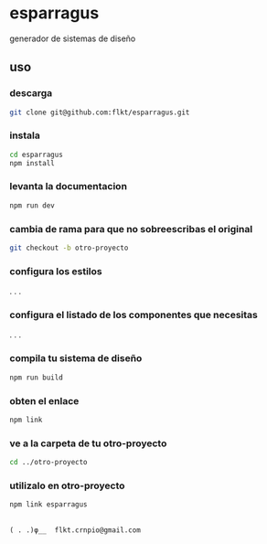 # esparragus

generador de sistemas de diseño 

## uso

### descarga

```sh
git clone git@github.com:flkt/esparragus.git
```

### instala

```sh
cd esparragus
npm install
```

### levanta la documentacion

```sh
npm run dev
```

### cambia de rama para que no sobreescribas el original

```sh
git checkout -b otro-proyecto
```

### configura los estilos

. . . 

### configura el listado de los componentes que necesitas

. . .

### compila tu sistema de diseño

```sh
npm run build
```

### obten el enlace

```sh
npm link
```

### ve a la carpeta de tu otro-proyecto

```sh
cd ../otro-proyecto
```

### utilizalo en otro-proyecto

```sh
npm link esparragus
```

## 

 	( . .)φ__  flkt.crnpio@gmail.com
